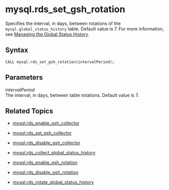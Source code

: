 # mysql\.rds\_set\_gsh\_rotation<a name="mysql_rds_set_gsh_rotation"></a>

Specifies the interval, in days, between rotations of the `mysql.global_status_history` table\. Default value is 7\. For more information, see [Managing the Global Status History](Appendix.MySQL.CommonDBATasks.md#Appendix.MySQL.CommonDBATasks.GoSH)\.

## Syntax<a name="mysql_rds_set_gsh_rotation-syntax"></a>

```
CALL mysql.rds_set_gsh_rotation(intervalPeriod);
```

## Parameters<a name="mysql_rds_set_gsh_rotation-parameters"></a>

 *intervalPeriod*   
The interval, in days, between table rotations\. Default value is 7\. 

## Related Topics<a name="mysql_rds_set_gsh_rotation.related"></a>

+ [mysql\.rds\_enable\_gsh\_collector](mysql_rds_enable_gsh_collector.md)

+ [mysql\.rds\_set\_gsh\_collector](mysql_rds_set_gsh_collector.md)

+ [mysql\.rds\_disable\_gsh\_collector](mysql_rds_disable_gsh_collector.md)

+ [mysql\.rds\_collect\_global\_status\_history](mysql_rds_collect_global_status_history.md)

+ [mysql\.rds\_enable\_gsh\_rotation](mysql_rds_enable_gsh_rotation.md)

+ [mysql\.rds\_disable\_gsh\_rotation](mysql_rds_disable_gsh_rotation.md)

+ [mysql\.rds\_rotate\_global\_status\_history](mysql_rds_rotate_global_status_history.md)